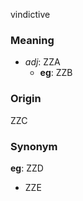 vindictive
### Meaning
+ _adj_: ZZA
    + __eg__: ZZB

### Origin

ZZC

### Synonym

__eg__: ZZD

+ ZZE


